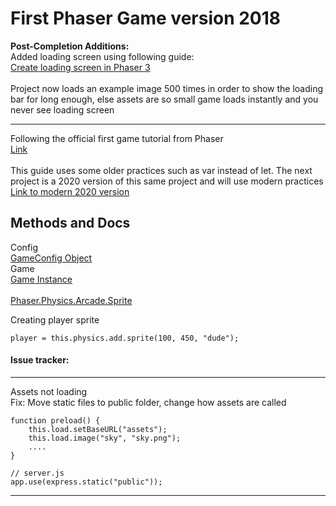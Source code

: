 # First Phaser Game version 2018

<b>Post-Completion Additions:</b><br>
Added loading screen using following guide:<br>
[Create loading screen in Phaser 3](https://gamedevacademy.org/creating-a-preloading-screen-in-phaser-3/)<br>
<br>
Project now loads an example image 500 times in order to show the loading bar for long enough, else assets are so small game loads instantly and you never see loading screen

<hr>

Following the official first game tutorial from Phaser<br>
[Link](https://phaser.io/tutorials/making-your-first-phaser-3-game/part1)<br>
<br>
This guide uses some older practices such as var instead of let. The next project is a 2020 version of this same project and will use modern practices<br>
[Link to modern 2020 version](https://github.com/PaulB-H/firstphasergameV2020)

## Methods and Docs

Config<br>
[GameConfig Object](https://photonstorm.github.io/phaser3-docs/Phaser.Types.Core.html#.GameConfig)
<br>
Game<br>
[Game Instance](https://photonstorm.github.io/phaser3-docs/Phaser.Game.html)<br>
<br>
[Phaser.Physics.Arcade.Sprite](https://photonstorm.github.io/phaser3-docs/Phaser.Physics.Arcade.Sprite.html)

Creating player sprite

    player = this.physics.add.sprite(100, 450, "dude");

#### Issue tracker:

<hr>
Assets not loading<br>
Fix: Move static files to public folder, change how assets are called

    function preload() {
        this.load.setBaseURL("assets");
        this.load.image("sky", "sky.png");
        ....
    }

    // server.js
    app.use(express.static("public"));

<hr>
